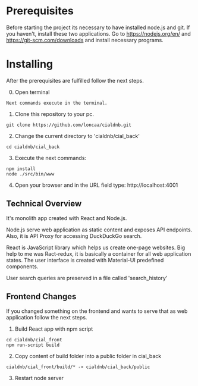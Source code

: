 # Prerequisites

Before starting the project its necessary to have installed node.js and git.
If you haven't, install these two applications.
Go to https://nodejs.org/en/ and https://git-scm.com/downloads and install necessary programs.

# Installing

After the prerequisites are fulfilled follow the next steps.

0. Open terminal
```
Next commands execute in the terminal.
```
1. Clone this repository to your pc.
```
git clone https://github.com/loncaa/cialdnb.git
```
2. Change the current directory to 'cialdnb/cial_back'
```
cd cialdnb/cial_back
```
3. Execute the next commands:
```
npm install
node ./src/bin/www
```
4. Open your browser and in the URL field type: http://localhost:4001

## Technical Overview

It's monolith app created with React and Node.js.

Node.js serve web application as static content and exposes API endpoints.
Also, it is API Proxy for accessing DuckDuckGo search.

React is JavaScript library which helps us create one-page websites.
Big help to me was Ract-redux, it is basically a container for all web application states.
The user interface is created with Material-UI predefined components.

User search queries are preserved in a file called 'search_history'

## Frontend Changes

If you changed something on the frontend and wants to serve that as web application follow the next steps.

1. Build React app with npm script
```
cd cialdnb/cial_front
npm run-script build
```
2. Copy content of build folder into a public folder in cial_back
```
cialdnb/cial_front/build/* -> cialdnb/cial_back/public
```
3. Restart node server